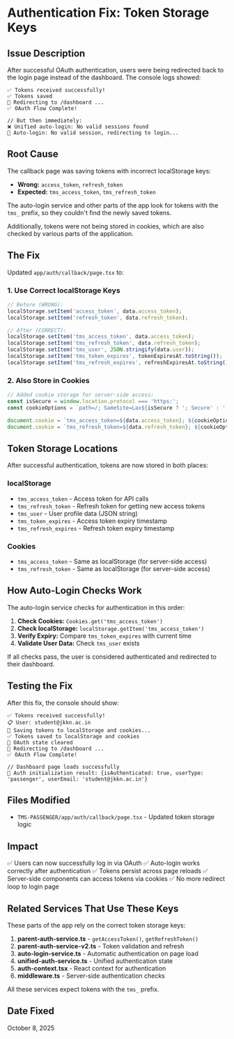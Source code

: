 # Authentication Fix: Token Storage Keys

## Issue Description

After successful OAuth authentication, users were being redirected back to the login page instead of the dashboard. The console logs showed:

```
✅ Tokens received successfully!
✅ Tokens saved
🔄 Redirecting to /dashboard ...
✅ OAuth Flow Complete!

// But then immediately:
❌ Unified auto-login: No valid sessions found
🔄 Auto-login: No valid session, redirecting to login...
```

## Root Cause

The callback page was saving tokens with incorrect localStorage keys:
- **Wrong:** `access_token`, `refresh_token`
- **Expected:** `tms_access_token`, `tms_refresh_token`

The auto-login service and other parts of the app look for tokens with the `tms_` prefix, so they couldn't find the newly saved tokens.

Additionally, tokens were not being stored in cookies, which are also checked by various parts of the application.

## The Fix

Updated `app/auth/callback/page.tsx` to:

### 1. Use Correct localStorage Keys

```javascript
// Before (WRONG):
localStorage.setItem('access_token', data.access_token);
localStorage.setItem('refresh_token', data.refresh_token);

// After (CORRECT):
localStorage.setItem('tms_access_token', data.access_token);
localStorage.setItem('tms_refresh_token', data.refresh_token);
localStorage.setItem('tms_user', JSON.stringify(data.user));
localStorage.setItem('tms_token_expires', tokenExpiresAt.toString());
localStorage.setItem('tms_refresh_expires', refreshExpiresAt.toString());
```

### 2. Also Store in Cookies

```javascript
// Added cookie storage for server-side access:
const isSecure = window.location.protocol === 'https:';
const cookieOptions = `path=/; SameSite=Lax${isSecure ? '; Secure' : ''}`;

document.cookie = `tms_access_token=${data.access_token}; ${cookieOptions}; max-age=${data.expires_in || 3600}`;
document.cookie = `tms_refresh_token=${data.refresh_token}; ${cookieOptions}; max-age=${30 * 24 * 60 * 60}`;
```

## Token Storage Locations

After successful authentication, tokens are now stored in both places:

### localStorage
- `tms_access_token` - Access token for API calls
- `tms_refresh_token` - Refresh token for getting new access tokens
- `tms_user` - User profile data (JSON string)
- `tms_token_expires` - Access token expiry timestamp
- `tms_refresh_expires` - Refresh token expiry timestamp

### Cookies
- `tms_access_token` - Same as localStorage (for server-side access)
- `tms_refresh_token` - Same as localStorage (for server-side access)

## How Auto-Login Checks Work

The auto-login service checks for authentication in this order:

1. **Check Cookies:** `Cookies.get('tms_access_token')`
2. **Check localStorage:** `localStorage.getItem('tms_access_token')`
3. **Verify Expiry:** Compare `tms_token_expires` with current time
4. **Validate User Data:** Check `tms_user` exists

If all checks pass, the user is considered authenticated and redirected to their dashboard.

## Testing the Fix

After this fix, the console should show:

```
✅ Tokens received successfully!
📋 User: student@jkkn.ac.in
💾 Saving tokens to localStorage and cookies...
✅ Tokens saved to localStorage and cookies
🧹 OAuth state cleared
🔄 Redirecting to /dashboard ...
✅ OAuth Flow Complete!

// Dashboard page loads successfully
🔄 Auth initialization result: {isAuthenticated: true, userType: 'passenger', userEmail: 'student@jkkn.ac.in'}
```

## Files Modified

- `TMS-PASSENGER/app/auth/callback/page.tsx` - Updated token storage logic

## Impact

✅ Users can now successfully log in via OAuth
✅ Auto-login works correctly after authentication
✅ Tokens persist across page reloads
✅ Server-side components can access tokens via cookies
✅ No more redirect loop to login page

## Related Services That Use These Keys

These parts of the app rely on the correct token storage keys:

1. **parent-auth-service.ts** - `getAccessToken()`, `getRefreshToken()`
2. **parent-auth-service-v2.ts** - Token validation and refresh
3. **auto-login-service.ts** - Automatic authentication on page load
4. **unified-auth-service.ts** - Unified authentication state
5. **auth-context.tsx** - React context for authentication
6. **middleware.ts** - Server-side authentication checks

All these services expect tokens with the `tms_` prefix.

## Date Fixed
October 8, 2025


